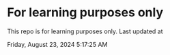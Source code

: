 # For learning purposes only
This repo is for learning purposes only.
Last updated at

Friday, August 23, 2024 5:17:25 AM

